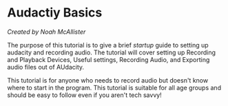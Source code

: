 # Audactiy Basics
*Created by Noah McAllister*

The purpose of this tutorial is to give a brief *startup* guide to setting up audacity and recording audio. The tutorial will cover setting up Recording and Playback Devices, Useful settings, Recording Audio, and Exporting audio files out of AUdacity.

This tutorial is for anyone who needs to record audio but doesn't know where to start in the program. This tutorial is suitable for all age groups and should be easy to follow even if you aren't tech savvy!
